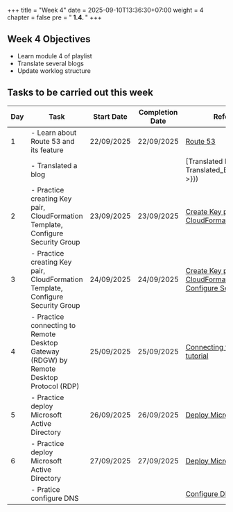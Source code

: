 +++
title = "Week 4"
date = 2025-09-10T13:36:30+07:00
weight = 4
chapter = false
pre = "<b> 1.4. </b>"
+++

## Week 4 Objectives
- Learn module 4 of playlist 
- Translate several blogs
- Update worklog structure

## Tasks to be carried out this week
| Day |                                Task                                                   | Start Date | Completion Date |                   Reference Material                     |
|-----|---------------------------------------------------------------------------------------|------------|-----------------|--------------------------------------------------------- |
| 1   | - Learn about Route 53 and its feature                                                | 22/09/2025 |    22/09/2025   |   [Route 53](https://000010.awsstudygroup.com/vi/1-introduce/)|
|     | - Translated a blog                                                                   |            |                 | [Translated Blog 4]({{< relref "3-Translated_Blogs/Blog_4/_index.md" >}})                                                      |
| 2   |  - Practice creating Key pair, CloudFormation Template, Configure Security Group      | 23/09/2025 |    23/09/2025   |   [Create Key pair](https://000010.awsstudygroup.com/vi/2-prerequiste/2.1-createkeypair/), [Initialize CloudFormation Template](https://000010.awsstudygroup.com/vi/2-prerequiste/2.2-launchcloudformation/)|
| 3   |  - Practice creating Key pair, CloudFormation Template, Configure Security Group      | 24/09/2025 |    24/09/2025   |   [Create Key pair](https://000010.awsstudygroup.com/vi/2-prerequiste/2.1-createkeypair/), [Initialize CloudFormation Template](https://000010.awsstudygroup.com/vi/2-prerequiste/2.2-launchcloudformation/), [Configure Security Group](https://000010.awsstudygroup.com/vi/2-prerequiste/2.3-security/)|
| 4   | - Practice connecting to Remote Desktop Gateway (RDGW) by Remote Desktop Protocol (RDP)| 25/09/2025 |   25/09/2025   | [Connecting to RDGW](https://000010.awsstudygroup.com/vi/3-connecttordgw/), [Youtube tutorial](https://www.youtube.com/watch?v=fHaA6XBBiWA&list=PLahN4TLWtox2a3vElknwzU_urND8hLn1i&index=49)|
| 5   | - Practice deploy Microsoft Active Directory                                          | 26/09/2025 |   26/09/2025    |  [Deploy Microsoft Active Directory](https://000010.awsstudygroup.com/vi/4-setupad/)|
| 6   | - Practice deploy Microsoft Active Directory                                          | 27/09/2025 |   27/09/2025    |  [Deploy Microsoft Active Directory](https://000010.awsstudygroup.com/vi/4-setupad/)|
|     | - Pratice configure DNS                                                               |            |                 | [Configure DNS](https://000010.awsstudygroup.com/vi/5-setuphyriddns/)|